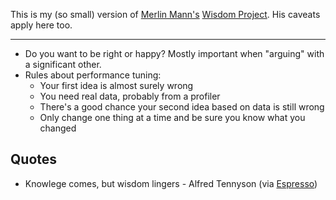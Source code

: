 This is my (so small) version of 
[Merlin Mann's](http://hotdogsladies.omg.lol/)
[Wisdom Project](https://github.com/merlinmann/wisdom/blob/master/wisdom.md).
His caveats apply here too.

---

- Do you want to be right or happy? Mostly important when "arguing" with a
  significant other.
- Rules about performance tuning:
  - Your first idea is almost surely wrong
  - You need real data, probably from a profiler
  - There's a good chance your second idea based on data is still wrong
  - Only change one thing at a time and be sure you know what you changed

## Quotes
- Knowlege comes, but wisdom lingers - Alfred Tennyson 
(via [Espresso](https://myaccount.economist.com/s/article/what-is-the-economist-espresso))
